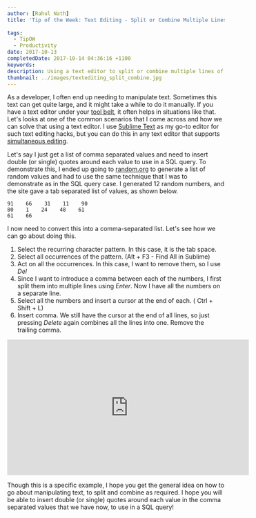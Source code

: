```yaml
---
author: [Rahul Nath]
title: 'Tip of the Week: Text Editing - Split or Combine Multiple Lines'
  
tags:
  - TipOW
  - Productivity
date: 2017-10-13
completedDate: 2017-10-14 04:36:16 +1100
keywords:
description: Using a text editor to split or combine multiple lines of text.
thumbnail: ../images/textediting_split_combine.jpg
---
```


As a developer, I often end up needing to manipulate text. Sometimes this text can get quite large, and it might take a while to do it manually. If you have a text editor under your [tool belt](http://www.rahulpnath.com/blog/tools-that-I-use/), it often helps in situations like that. Let's looks at one of the common scenarios that I come across and how we can solve that using a text editor. I use [Sublime Text](https://www.sublimetext.com/) as my go-to editor for such text editing hacks, but you can do this in any text editor that supports [simultaneous editing](https://en.wikipedia.org/wiki/Simultaneous_editing).

Let's say I just get a list of comma separated values and need to insert double (or single) quotes around each value to use in a SQL query. To demonstrate this, I ended up going to [random.org](https://www.random.org/integers/) to generate a list of random values and had to use the same technique that I was to demonstrate as in the SQL query case. I generated 12 random numbers, and the site gave a tab separated list of values, as shown below.

```text
91    66    31    11    90
80    1    24    48    61
61    66
```

I now need to convert this into a comma-separated list. Let's see how we can go about doing this.

1. Select the recurring character pattern. In this case, it is the tab space.
2. Select all occurrences of the pattern. (Alt + F3 - Find All in Sublime)
3. Act on all the occurrences. In this case, I want to remove them, so I use _Del_
4. Since I want to introduce a comma between each of the numbers, I first split them into multiple lines using _Enter_. Now I have all the numbers on a separate line.
5. Select all the numbers and insert a cursor at the end of each. ( Ctrl + Shift + L)
6. Insert comma. We still have the cursor at the end of all lines, so just pressing _Delete_ again combines all the lines into one. Remove the trailing comma.

<div style="text-align: center;">
    <iframe width="560" height="315" src="https://www.youtube.com/embed/nDDWviJ5xHM" frameborder="0" allowfullscreen></iframe>
</div>

Though this is a specific example, I hope you get the general idea on how to go about manipulating text, to split and combine as required. I hope you will be able to insert double (or single) quotes around each value in the comma separated values that we have now, to use in a SQL query!
